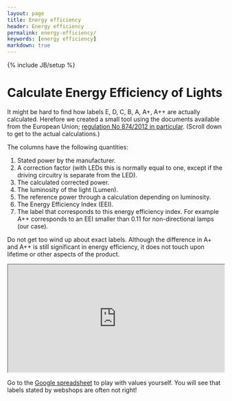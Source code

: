 ```yaml
---
layout: page
title: Energy efficiency
header: Energy efficiency
permalink: energy-efficiency/
keywords: [energy efficiency]
markdown: true
---
```


{% include JB/setup %}

# Calculate Energy Efficiency of Lights

It might be hard to find how labels E, D, C, B, A, A+, A++ are actually calculated. Herefore we created a small tool using the documents available from the European Union; [regulation No 874/2012 in particular](https://eur-lex.europa.eu/legal-content/EN/TXT/PDF/?uri=CELEX:32012R0874&from=EN). (Scroll down to get to the actual calculations.)

The columns have the following quantities:

1. Stated power by the manufacturer.
2. A correction factor (with LEDs this is normally equal to one, except if the driving circuitry is separate from the LED).
3. The calculated corrected power.
4. The luminosity of the light (Lumen).
5. The reference power through a calculation depending on luminosity.
6. The Energy Efficiency Index (EEI).
7. The label that corresponds to this energy efficiency index. For example A++ corresponds to an EEI smaller than 0.11 for non-directional lamps (our case).

Do not get too wind up about exact labels. Although the difference in A+ and A++ is still significant in energy efficiency, it does not touch upon lifetime or other aspects of the product.

<iframe width="100%" height="250px" src="https://docs.google.com/spreadsheets/d/e/2PACX-1vRkvQJy6mTLbmcdnViEfKs8OI_ORzikqb3Y_z0c_5v9bM2pCXV8porvdSVrisAw_8DGQqrXnQsH5qzo/pubhtml?gid=0&amp;single=true&amp;widget=true&amp;headers=false"></iframe>

Go to the [Google spreadsheet](https://docs.google.com/spreadsheets/d/1PQrQJQfFf8S07XY3A-r6I-yFW5SWTvfijUKEcO785ZQ/edit#gid=0) to play with values yourself. You will see that labels stated by webshops are often not right!
